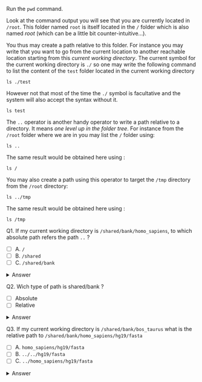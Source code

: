 Run the `pwd` command.

Look at the command output you will see that you are currently located in `/root`. This folder named `root` is itself located in the  `/` folder which is also named _root_ (which can be a little bit counter-intuitive...).

You thus may create a path relative to this folder. 
For instance you may write that you want to go from the current location to another reachable location starting from this *current working directory*. 
The current symbol for the current working directory is `./` so one may write the following command to list the content of the `test` folder located in the current working directory

`ls ./test`

However not that most of the time the `./` symbol is facultative and the system will also accept the syntax without it.

`ls test`

The `..` operator is another handy operator to write a path relative to a directory. 
It means _one level up in the folder tree_. 
For instance from the `/root` folder where we are in you may list the `/` folder using:

`ls ..`

The same result would be obtained here using :

`ls /`

You may also create a path using this operator to target the `/tmp` directory from the `/root` directory:

`ls ../tmp`

The same result would be obtained here using :

`ls /tmp`

Q1. If my current working directory is `/shared/bank/homo_sapiens`, to which absolute path refers the path `..` ?

- [ ] A. `/`
- [ ] B. `/shared`
- [ ] C. `/shared/bank`

<details>
  <summary>Answer</summary>
  <p><b>C</b></p>
</details>


Q2. Wich type of path is shared/bank ?
- [ ] Absolute
- [ ] Relative

<details>
  <summary>Answer</summary>
  <p><b>Relative</b></p>
</details>


Q3. If my current working directory is `/shared/bank/bos_taurus` what is the relative path to `/shared/bank/homo_sapiens/hg19/fasta`
- [ ] A. `homo_sapiens/hg19/fasta`
- [ ] B. `../../hg19/fasta`
- [ ] C. `../homo_sapiens/hg19/fasta`

<details>
  <summary>Answer</summary>
  <p><b>C</b></p>
</details>
